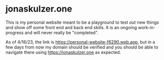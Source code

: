 # jonaskulzer.one

This is my personal website meant to be a playground to test out new things and show off some front end and back end skills. It is an ongoing work-in-progress and will never really be "completed". 

As of 4/16/23, the link is https://personal-website-f6290.web.app, but in a few days from now my domain should be verified and you should be able to navigate there using https://jonaskulzer.one as expected.

